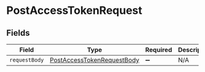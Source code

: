 # PostAccessTokenRequest


## Fields

| Field                                                                               | Type                                                                                | Required                                                                            | Description                                                                         |
| ----------------------------------------------------------------------------------- | ----------------------------------------------------------------------------------- | ----------------------------------------------------------------------------------- | ----------------------------------------------------------------------------------- |
| `requestBody`                                                                       | [PostAccessTokenRequestBody](../../models/operations/postaccesstokenrequestbody.md) | :heavy_minus_sign:                                                                  | N/A                                                                                 |